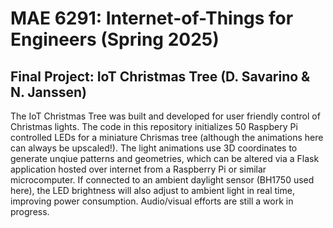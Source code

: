 # MAE 6291: Internet-of-Things for Engineers (Spring 2025)
## Final Project: IoT Christmas Tree (D. Savarino & N. Janssen)

The IoT Christmas Tree was built and developed for user friendly control of Christmas lights. The code in this repository initializes 50 Raspbery Pi controlled LEDs for a miniature Chrismas tree (although the animations here can always be upscaled!). The light animations use 3D coordinates to generate unqiue patterns and geometries, which can be altered via a Flask application hosted over internet from a Raspberry Pi or similar microcomputer. If connected to an ambient daylight sensor (BH1750 used here), the LED brightness will also adjust to ambient light in real time, improving power consumption. Audio/visual efforts are still a work in progress.
